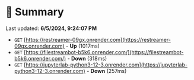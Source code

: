 # 📖 Summary
Last updated: **6/5/2024, 9:24:07 PM**

- `GET` [https://restreamer-09gx.onrender.com](https://restreamer-09gx.onrender.com) - **Up** (1017ms)
- `GET` [https://filestreambot-b5k6.onrender.com/](https://filestreambot-b5k6.onrender.com/) - **Down** (318ms)
- `GET` [https://jupyterlab-python3-12-3.onrender.com](https://jupyterlab-python3-12-3.onrender.com) - **Down** (257ms)
